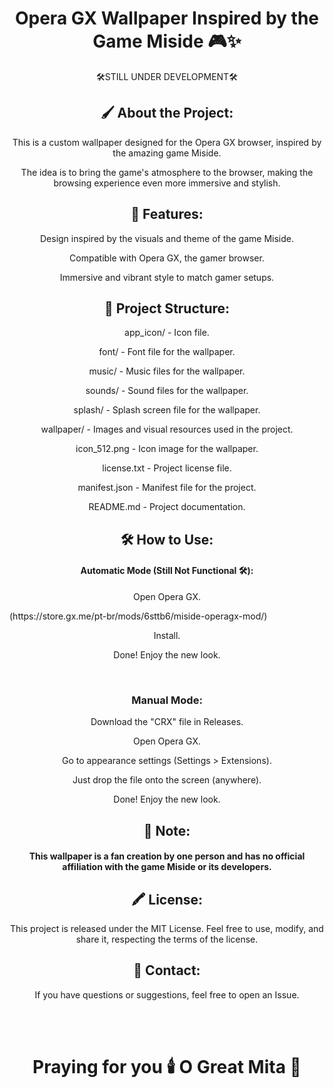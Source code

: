 <h1 align="center">Opera GX Wallpaper Inspired by the Game Miside 🎮✨</h1>
<p align="center">🛠️STILL UNDER DEVELOPMENT🛠️</p>

<h2 align="center">🖌️ About the Project:</h2>

<p align="center">This is a custom wallpaper designed for the Opera GX browser, inspired by the amazing game Miside.</p>
<p align="center">The idea is to bring the game's atmosphere to the browser, making the browsing experience even more immersive and stylish.</p>

<h2 align="center">🌟 Features:</h2>

<p align="center">Design inspired by the visuals and theme of the game Miside.</p>
<p align="center">Compatible with Opera GX, the gamer browser.</p>
<p align="center">Immersive and vibrant style to match gamer setups.</p>

<h2 align="center">📂 Project Structure:</h2>

<p align="center">app_icon/ - Icon file.</p>
<p align="center">font/ - Font file for the wallpaper.</p>
<p align="center">music/ - Music files for the wallpaper.</p>
<p align="center">sounds/ - Sound files for the wallpaper.</p>
<p align="center">splash/ - Splash screen file for the wallpaper.</p>
<p align="center">wallpaper/ - Images and visual resources used in the project.</p>
<p align="center">icon_512.png - Icon image for the wallpaper.</p>
<p align="center">license.txt - Project license file.</p>
<p align="center">manifest.json - Manifest file for the project.</p>
<p align="center">README.md - Project documentation.</p>
    
<h2 align="center">🛠️ How to Use:</h2>

<h4 align="center">Automatic Mode (Still Not Functional 🛠️):</h4>

<p align="center">Open Opera GX.</p>
<p algin="center">(https://store.gx.me/pt-br/mods/6sttb6/miside-operagx-mod/)</p>
<p align="center">Install.</p>
<p align="center">Done! Enjoy the new look.</p>
<br>
<h3 align="center"> Manual Mode:</h3>
<p align="center">Download the "CRX" file in Releases.</p>
<p align="center">Open Opera GX.</p>
<p align="center">Go to appearance settings (Settings > Extensions).</p>
<p align="center">Just drop the file onto the screen (anywhere).</p>
<p align="center">Done! Enjoy the new look.</p>

<h2 align="center">📌 Note:</h2>

<h4 align="center">This wallpaper is a fan creation by one person and has no official affiliation with the game Miside or its developers.</h4>

<h2 align="center">🖍️ License:</h2>

<p align="center">This project is released under the MIT License. Feel free to use, modify, and share it, respecting the terms of the license.</p>

<h2 align="center">💬 Contact:</h2>

<p align="center">If you have questions or suggestions, feel free to open an Issue.</p>
<br></br>

<h1 align="center">Praying for you 🕯️ O Great Mita 💝</h1>
